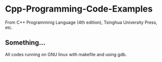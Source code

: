 # Cpp-Programming-Code-Examples
From C++ Programminig Language (4th edition), Tsinghua University Press, etc. 

## Something...
All codes running on GNU linux with makefile and using gdb.
